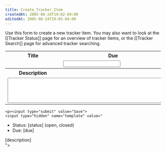 ```yaml
---
title: Create_Tracker_Item
createdAt: 2005-08-24T19:02-04:00
editedAt: 2005-08-24T19:05-04:00
---
```


Use this form to create a new tracker item. You may also want to look at the [[Tracker Status]] page for an overview of tracker items, or the [[Tracker Search]] page for advanced tracker searching.


<form method="POST" action="wiki.pl?id=trackertest">
<style>
  td {
    border: 0;
  }
</style>

<input type=hidden name="bypass" value='awwaiid'>
  <table border=0 cellspacing=3 style="border: 0">
    <tr>
      <th>Title</th>
      <th>Due</th>
    </tr>
    <tr>
      <td>

<script language="JavaScript"><!--
var date = new Date();
var d  = date.getDate();
var day = (d < 10) ? '0' + d : d;
var m = date.getMonth() + 1;
var month = (m < 10) ? '0' + m : m;
var yy = date.getYear();
var year = (yy < 1000) ? yy + 1900 : yy;

document.write("<input type=text name=title size=50 value='TRACKER - " + year + "." + month + "." + day + " - '><br>");
//-->
</script>
<input type="hidden" name="status" value="Open">
      </td>
      <td><input type="text" name="due"></td>
    </tr>
    <tr>
      <th>Description</th>
      <th>&nbsp;</th>
    </tr>
    <tr>
      <td colspan=2><textarea cols="60" rows="5" name="description"></textarea></td>
    </tr>
  </table>

    <p><input type="submit" value="Save">
    <input type="hidden" name="template" value="
* Status: [status] (open, closed)
* Due: [due]

[description]    
">
</form>

